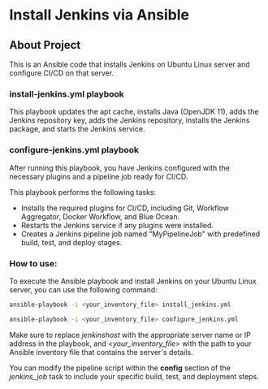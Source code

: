 # Install Jenkins via Ansible

## About Project
This is an Ansible code that installs Jenkins on Ubuntu Linux server and configure CI/CD on that server.

### install-jenkins.yml playbook
This playbook updates the apt cache, installs Java (OpenJDK 11), adds the Jenkins repository key, adds the Jenkins repository, installs the Jenkins package, and starts the Jenkins service.

### configure-jenkins.yml playbook
After running this playbook, you have Jenkins configured with the necessary plugins and a pipeline job ready for CI/CD.

This playbook performs the following tasks:
- Installs the required plugins for CI/CD, including Git, Workflow Aggregator, Docker Workflow, and Blue Ocean.
- Restarts the Jenkins service if any plugins were installed.
- Creates a Jenkins pipeline job named "MyPipelineJob" with predefined build, test, and deploy stages.

### How to use:
To execute the Ansible playbook and install Jenkins on your Ubuntu Linux server, you can use the following command:

```bash
ansible-playbook -i <your_inventory_file> install_jenkins.yml

ansible-playbook -i <your_inventory_file> configure_jenkins.yml
```
Make sure to replace *jenkinshost* with the appropriate server name or IP address in the playbook, and *<your_inventory_file>* with the path to your Ansible inventory file that contains the server's details.

You can modify the pipeline script within the **config** section of the *jenkins_job* task to include your specific build, test, and deployment steps.
